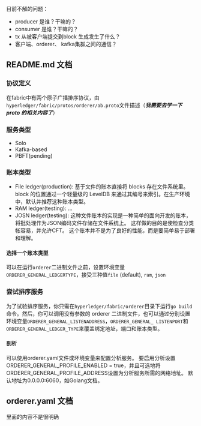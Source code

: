 目前不解的问题：
* producer 是谁？干嘛的？
* consumer 是谁？干嘛的？
* tx 从被客户端提交到block 生成发生了什么？
* 客户端、orderer、 kafka集群之间的通信？


## README.md 文档
### 协议定义
在fabric中有两个原子广播排序协议，由`hyperledger/fabric/protos/orderer/ab.proto`文件描述（***我需要去学一下 proto 的相关内容了***）
### 服务类型
* Solo 
* Kafka-based
* PBFT(pending)

### 账本类型
* File ledger(production): 基于文件的账本直接将 blocks 存在文件系统里。 block 的位置通过一个轻量级的 LevelDB 来通过其编号来索引。在生产环境中，默认并推荐这种账本类型。
* RAM ledger(testing): ...
* JOSN ledger(testing): 这种文件账本的实现是一种简单的面向开发的账本，将批处理作为JSON编码文件存储在文件系统上。 这样做的目的是使检查分类帐容易，并允许CFT。 这个账本并不是为了良好的性能，而是要简单易于部署和理解。

#### 选择一个账本类型
可以在运行`orderer`二进制文件之前，设置环境变量`ORDERER_GENERAL_LEDGERTYPE`，接受三种值`file` (default), `ram`, `json`

### 尝试排序服务
为了试验排序服务，你只需在`hyperledger/fabric/orderer`目录下运行`go build`命令。然后，你可以调用没有参数的 orderer 二进制文件，也可以通过分别设置环境变量`ORDERER_GENERAL_LISTENADDRESS`，`ORDERER_GENERAL_ LISTENPORT`和`ORDERER_GENERAL_LEDGER_TYPE`来覆盖绑定地址，端口和账本类型。

#### 剖析
可以使用orderer.yaml文件或环境变量来配置分析服务。 要启用分析设置ORDERER_GENERAL_PROFILE_ENABLED = true，并且可选地将ORDERER_GENERAL_PROFILE_ADDRESS设置为分析服务所需的网络地址。 默认地址为0.0.0.0:6060，如Golang文档。


## orderer.yaml 文档

里面的内容不是很明确
















